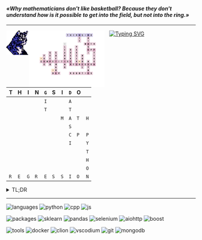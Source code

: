 <h4><i>«Why mathematicians don't like basketball? Because they don't understand how is it possible to get into the field, but not into the ring.»</i></h4>

----

<img align=left src=".src/rpg_cat.png" width=12%>
&nbsp;&nbsp;
<a href="https://git.io/typing-svg"><img src="https://readme-typing-svg.demolab.com?font=Press+Start+2P&size=10&duration=4800&pause=400&color=4682B4&multiline=true&repeat=false&width=720&height=150&lines=Greetings%2C+wanderer!+I'm+Cybercat%2C+the+beloved+pet+of+a+wonderful+woman;on+account+of+whose+you+are+on.+Perhaps%2C+you+want+to+know+sth+about+her%2C;and+I'm+here+to+help+you+with+that.+So%2C+her+name+is+Alice%2C+she's+16+y.o.;high+schooler+from+Northern+Russia.+She+does+Data+Science+and+many+other;IT-things%2C+which+she+mentioned+below.+If+you+have+any+vacancies+for+her%2C;feel+free+to+offer%2C+because+this+girl+can't+sit+idly+by.+More+than+that%2C;she+bothers+me+with+regression+models%2C+though+I'm+just+a+cat!+Find+help...;O-oh+my+gawd%2C+do+you+smell+that%2C+too%3F+It's+CyberYummies!+Gtg%2C+cya+later!" alt="Typing SVG" align=right/></a>

<img src=".src/domino.png" width=40% align=left>



|T|H|I|N|`G`|S|I|`D`|O| |
| - | - | - | - | - | - | - | - | - | - |
| | | | |`I`| | |`A`| | |
| | | | |`T`| | |`T`| | |
| | | | | | |`M`|`A`|`T`|`H`|
| | | | | | | |`S`| | |
| | | | | | | |`C`|`P`|`P`|
| | | | | | | |`I`| |`Y`|
| | | | | | | | | |`T`|
| | | | | | | | | |`H`|
| | | | | | | | | |`O`|
|`R`|`E`|`G`|`R`|`E`|`S`|`S`|`I`|`O`|`N`|



<details>
  <summary>TL;DR</summary>
  <ul>
    <li>Git : Work with Git
    <li>Data Science : Enthusiasm in Data Science
    <li>Math : Exploring Math Analysis and High Math for Data Science
    <li>CPP+Python : Most used Programming Langs
    <li>Regression+Model : Prediction models based on regression models discovered
    <li>Async : Experienced in working with concurrency programming
    <li>Parsing : Familiar with parsing tools on CPP+Python
    <li>Docker : Can containerize an app
    <li>(Q-)Learning : Never stop learning something new (Q-Learning algorithm in progress)
    <li>Software+Dev : Able to create simple microservice / app
    <li>Graph : Have graphs knowledge
    <li>Competitive+Prog : Practicing for international competitions (like ICPC)
  </ul>
</details>

----

![languages](https://img.shields.io/static/v1?label=&message=languages:&color=d1bcc7&style=flat-square)
![python](https://img.shields.io/static/v1?logo=python&label=&message=python&color=36385d&logoColor=AAA&style=flat-square&link=)
![cpp](https://img.shields.io/static/v1?logo=c%2B%2B&label=&message=cpp&color=36385d&logoColor=AAA&style=flat-square&link=)
![js](https://img.shields.io/static/v1?logo=javascript&label=&message=javascript&color=36385d&logoColor=AAA&style=flat-square&link=)
<br>

![packages](https://img.shields.io/static/v1?label=&message=packages:&color=d1bcc7&style=flat-square)
![sklearn](https://img.shields.io/static/v1?logo=scikit-learn&label=&message=sklearn&color=36385d&logoColor=AAA&style=flat-square&link=)
![pandas](https://img.shields.io/static/v1?logo=pandas&label=&message=pandas&color=36385d&logoColor=AAA&style=flat-square&link=)
![selenium](https://img.shields.io/static/v1?logo=selenium&label=&message=selenium&color=36385d&logoColor=AAA&style=flat-square&link=)
![aiohttp](https://img.shields.io/static/v1?logo=aiohttp&label=&message=aiohttp&color=36385d&logoColor=AAA&style=flat-square&link=)
![boost](https://img.shields.io/static/v1?logo=boost&label=&message=boost&color=36385d&logoColor=AAA&style=flat-square&link=)
<br>

![tools](https://img.shields.io/static/v1?label=&message=tools:&color=d1bcc7&style=flat-square)
![docker](https://img.shields.io/static/v1?logo=docker&label=&message=docker&color=36385d&logoColor=AAA&style=flat-square)
![clion](https://img.shields.io/static/v1?logo=clion&label=&message=clion&color=36385d&logoColor=AAA&style=flat-square)
![vscodium](https://img.shields.io/static/v1?logo=vscodium&label=&message=vscodium&color=36385d&logoColor=AAA&style=flat-square)
![git](https://img.shields.io/static/v1?logo=git&label=&message=git&color=36385d&logoColor=AAA&style=flat-square)
![mongodb](https://img.shields.io/static/v1?logo=mongodb&label=&message=mongodb&color=36385d&logoColor=AAA&style=flat-square&link=)

